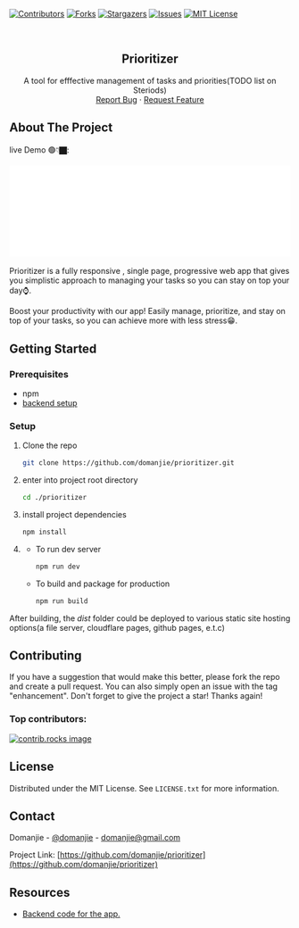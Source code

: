 [![Contributors][contributors-shield]][contributors-url]
[![Forks][forks-shield]][forks-url]
[![Stargazers][stars-shield]][stars-url]
[![Issues][issues-shield]][issues-url]
[![MIT License][license-shield]][license-url]

<!-- PROJECT LOGO -->
<br />
<div align="center">
  <h2 align="center">Prioritizer
</h2>
  <p align="center">A tool for efffective management of tasks and priorities(TODO list on Steriods)
    <br />
    <a href="https://github.com/domanjie/prioritizer/issues/new?labels=bug&template=bug-report---.md">Report Bug</a>
    &middot;
    <a href="https://github.com/domanjie/prioritizer/issues/new?labels=enhancement&template=feature-request---.md">Request Feature</a>
  </p>
</div>

<!-- ABOUT THE PROJECT -->

## About The Project

live Demo 🟢👇🏿:

[![Product Name Screen Shot][product-screenshot]](https://ca0c761b.prioritizer.pages.dev/)

Prioritizer is a fully responsive , single page, progressive web app that gives you simplistic approach to managing your tasks so you can stay on top your day⌚.

Boost your productivity with our app! Easily manage, prioritize, and stay on top of your tasks, so you can achieve more with less stress😁.

<!-- GETTING STARTED -->

## Getting Started

### Prerequisites

- npm
- [backend setup](https://github.com/domanjie/prioritizer-api)

### Setup

1. Clone the repo
   ```sh
   git clone https://github.com/domanjie/prioritizer.git
   ```
2. enter into project root directory
   ```sh
   cd ./prioritizer
   ```
3. install project dependencies
   ```sh
   npm install
   ```
4. - To run dev server
     ```sh
     npm run dev
     ```
   - To build and package for production
     ```sh
     npm run build
     ```

After building, the _dist_ folder could be deployed to various static site hosting options(a file server, cloudflare pages, github pages, e.t.c)

<!-- CONTRIBUTING -->

## Contributing

If you have a suggestion that would make this better, please fork the repo and create a pull request. You can also simply open an issue with the tag "enhancement".
Don't forget to give the project a star! Thanks again!

### Top contributors:

<a href="https://github.com/domanjie/prioritizer/graphs/contributors">
  <img src="https://contrib.rocks/image?repo=domanjie/prioritizer" alt="contrib.rocks image" />
</a>

<!-- LICENSE -->

## License

Distributed under the MIT License. See `LICENSE.txt` for more information.

<!-- CONTACT -->

## Contact

Domanjie - [@domanjie](https://twitter.com/domanjie) - domanjie@gmail.com

Project Link: [https://github.com/domanjie/prioritizer](https://github.com/domanjie/prioritizer)

## Resources

- [Backend code for the app.](https://github.com/domanjie/prioritizer-api)

<!-- MARKDOWN LINKS & IMAGES -->

[contributors-shield]: https://img.shields.io/github/contributors/domanjie/prioritizer.svg?style=for-the-badge
[contributors-url]: https://github.com/domanjie/prioritizer/graphs/contributors
[forks-shield]: https://img.shields.io/github/forks/domanjie/prioritizer.svg?style=for-the-badge
[forks-url]: https://github.com/domanjie/prioritizer/network/members
[stars-shield]: https://img.shields.io/github/stars/domanjie/prioritizer.svg?style=for-the-badge
[stars-url]: https://github.com/domanjie/prioritizer/stargazers
[issues-shield]: https://img.shields.io/github/issues/domanjie/prioritizer.svg?style=for-the-badge
[issues-url]: https://github.com/domanjie/prioritizer/issues
[license-shield]: https://img.shields.io/github/license/domanjie/prioritizer.svg?style=for-the-badge
[license-url]: https://github.com/domanjie/prioritizer/blob/main/LICENSE.txt
[product-screenshot]: public/logo.svg
